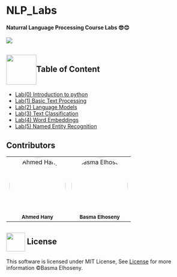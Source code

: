 # NLP_Labs

#### Naturral Language Processing Course Labs 😎😊
 
<img src="https://miro.medium.com/v2/resize:fit:1400/1*YyGYRTDMcXkilzjGDnZavQ.jpeg"/>

## <img  align= center width=80px height=80px src="https://usagif.com/wp-content/uploads/gifs/book-95.gif">Table of Content

- <a href ="https://github.com/BasmaElhoseny01/NLP_Labs/tree/main/Lab%200%20-%20Introduction%20to%20Python">Lab(0) Introduction to python</a>
- <a href ="https://github.com/BasmaElhoseny01/NLP_Labs/tree/main/Lab%201%20-%20Basic%20Text%20Processing">Lab(1) Basic Text Processing</a>
- <a href ="https://github.com/BasmaElhoseny01/NLP_Labs/tree/main/Lab%202%20-%20Language%20Models">Lab(2) Language Models</a>
- <a href ="https://github.com/BasmaElhoseny01/NLP_Labs/tree/main/Lab%203%20-%20Text%20Classification">Lab(3) Text Classification</a>
- <a href ="https://github.com/BasmaElhoseny01/NLP_Labs/tree/main/Lab%204%20-%20Word%20Embeddings">Lab(4) Word Embeddings</a>
- <a href ="https://github.com/BasmaElhoseny01/NLP_Labs/tree/main/Lab%205%20-%20Named%20Entity%20Recognition">Lab(5) Named Entity Recognition</a>

## Contributors <a id="contributors"></a>

<table>
  <tr>
    <td align="center">
      <a href="https://github.com/Ahmed-H300" target="_black">
        <img src="https://avatars.githubusercontent.com/u/67925988?v=4" style="border-radius: 50%; width: 150px; height: 150px;" alt="Ahmed Hany"/>
      </a>
      <br />
      <sub><b>Ahmed Hany</b></sub>
    </td>
    <td align="center">
      <a href="https://github.com/BasmaElhoseny01" target="_black">
        <img src="https://avatars.githubusercontent.com/u/72309546?s=400&u=1aee927020f5bd13f5020273aea97f676a175502&v=4" style="border-radius: 50%; width: 150px; height: 150px;" alt="Basma Elhoseny"/>
      </a>
      <br />
      <sub><b>Basma Elhoseny</b></sub>
    </td>
  </tr>
</table>



## <img  align= center width=50px height=50px src="https://media1.giphy.com/media/ggoKD4cFbqd4nyugH2/giphy.gif?cid=6c09b9527jpi8kfxsj6eswuvb7ay2p0rgv57b7wg0jkihhhv&rid=giphy.gif&ct=s"> License <a id = "license"></a>
This software is licensed under MIT License, See [License](https://github.com/BasmaElhoseny01/NLP_Labs/blob/main/LICENSE) for more information ©Basma Elhoseny.
